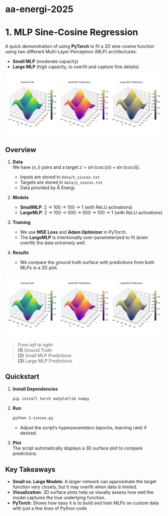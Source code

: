 # aa-energi-2025



# 1. MLP Sine-Cosine Regression

A quick demonstration of using **PyTorch** to fit a 2D sine-cosine function using two different Multi-Layer Perceptron (MLP) architectures:

- **Small MLP** (moderate capacity)  
- **Large MLP** (high capacity, to overfit and capture fine details)

![Sine Cos Overfitting Demo](assets/img/1-sincos.png)

## Overview

1. **Data**  
   We have $(x, i)$ pairs and a target $z = \sin(\cos(x)) + \sin(\cos(i))$.  
   - Inputs are stored in `data/X_sincos.txt`
   - Targets are stored in `data/y_sincos.txt`
   - Data provided by Å Energi.

2. **Models**  
   - **SmallMLP**: 2 → 100 → 100 → 1 (with ReLU activations)  
   - **LargeMLP**: 2 → 100 → 500 → 500 → 100 → 1 (with ReLU activations)

3. **Training**  
   - We use **MSE Loss** and **Adam Optimizer** in PyTorch.  
   - The **LargeMLP** is intentionally over-parameterized to fit (even overfit) the data extremely well.

4. **Results**  
   - We compare the ground truth surface with predictions from both MLPs in a 3D plot.

![Sine Cos Overfitting Demo](assets/img/1-sincos.png)

> *From left to right*:  
> **(1)** Ground Truth  
> **(2)** Small MLP Predictions  
> **(3)** Large MLP Predictions

## Quickstart

1. **Install Dependencies**  
   ```bash
   pip install torch matplotlib numpy
   ```
2. **Run**  
   ```bash
   python 1-sincos.py
   ```
   - Adjust the script’s hyperparameters (epochs, learning rate) if desired.

3. **Plot**  
   The script automatically displays a 3D surface plot to compare predictions.

## Key Takeaways

- **Small vs. Large Models**: A larger network can approximate the target function very closely, but it may overfit when data is limited.  
- **Visualization**: 3D surface plots help us visually assess how well the model captures the true underlying function.  
- **PyTorch**: Shows how easy it is to build and train MLPs on custom data with just a few lines of Python code.

